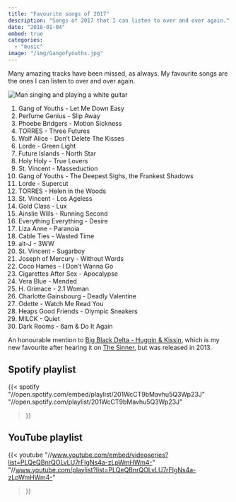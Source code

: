 ```yaml
---
title: "Favourite songs of 2017"
description: "Songs of 2017 that I can listen to over and over again."
date: "2018-01-04"
embed: true
categories: 
  - "music"
image: "/img/Gangofyouths.jpg"
---
```


Many amazing tracks have been missed, as always. My favourite songs are the ones I can listen to over and over again.

![Man singing and playing a white guitar](/img/Gangofyouths.jpg "David Le'aupepe of Gang of Youths, taken by Bruce from Sydney via Wikimedia Commons")

1. Gang of Youths - Let Me Down Easy
2. Perfume Genius - Slip Away
3. Phoebe Bridgers - Motion Sickness
4. TORRES - Three Futures
5. Wolf Alice - Don’t Delete The Kisses
6. Lorde - Green Light
7. Future Islands - North Star
8. Holy Holy - True Lovers
9. St. Vincent - Masseduction
10. Gang of Youths - The Deepest Sighs, the Frankest Shadows
11. Lorde - Supercut
12. TORRES - Helen in the Woods
13. St. Vincent - Los Ageless
14. Gold Class - Lux
15. Ainslie Wills - Running Second
16. Everything Everything - Desire
17. Liza Anne - Paranoia
18. Cable Ties - Wasted Time
19. alt-J - 3WW
20. St. Vincent - Sugarboy
21. Joseph of Mercury - Without Words
22. Coco Hames - I Don’t Wanna Go
23. Cigarettes After Sex - Apocalypse
24. Vera Blue - Mended
25. H. Grimace - 2.1 Woman
26. Charlotte Gainsbourg - Deadly Valentine
27. Odette - Watch Me Read You
28. Heaps Good Friends - Olympic Sneakers
29. MILCK - Quiet
30. Dark Rooms - 6am & Do It Again

An honourable mention to [Big Black Delta - Huggin & Kissin](//www.youtube.com/watch?v=Zg8-AbXqv4M "Huggin & Kissin"), which is my new favourite after hearing it on [The Sinner](//en.wikipedia.org/wiki/The_Sinner_(TV_series) "The Sinner"), but was released in 2013.

## Spotify playlist
{{< spotify
  "//open.spotify.com/embed/playlist/201WcCT9bMavhu5Q3Wp23J"
  "//open.spotify.com/playlist/201WcCT9bMavhu5Q3Wp23J"
>}}

## YouTube playlist
{{< youtube
  "//www.youtube.com/embed/videoseries?list=PLQeQBnrQOLvLU7rFIgNs4a-zLpWmHWm4-"
  "//www.youtube.com/playlist?list=PLQeQBnrQOLvLU7rFIgNs4a-zLpWmHWm4-"
>}}